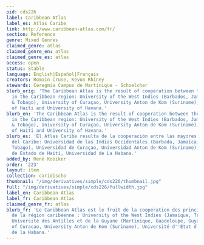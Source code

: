 ```yaml
---
pid: cds226
label: Caribbean Atlas
label_es: Atlas Caribe
link: http://www.caribbean-atlas.com/fr/
section: Reference
genre: Mixed Genres
claimed_genre: atlas
claimed_genre_en: atlas
claimed_genre_es: atlas
access: open
status: Stable
language: English|Español|Français
creators: Romain Cruse, Kevon Rhiney
stewards: Ceregmia Campus de Martinique - Schoelcher
blurb_orig: 'The Caribbean Atlas is the result of cooperation between the main Universities
  in the Caribbean region: University of the West Indies (Barbados, Jamaica, Trinidad
  & Tobago), University of Curaçao, University Anton de Kom (Suriname), State University
  of Haiti and University of Havana.'
blurb_en: 'The Caribbean Atlas is the result of cooperation between the main Universities
  in the Caribbean region: University of the West Indies (Barbados, Jamaica, Trinidad
  & Tobago), University of Curaçao, University Anton de Kom (Suriname), State University
  of Haiti and University of Havana.'
blurb_es: 'El Atlas Caribe resulta de la cooperación entre las mayores Universidades
  del Caribe: Universidad de las Indias Occidentales (Barbada, Jamaica, Trinidad y
  Tobago), Universidad de Curaçao, Universidad Anton de Kom (Suriname), Universidad
  de Estado de Haití, Universidad de La Habana.'
added_by: René Kooiker
order: '223'
layout: item
collection: caridischo
thumbnail: "/img/derivatives/simple/cds226/thumbnail.jpg"
full: "/img/derivatives/simple/cds226/fullwidth.jpg"
label_en: Caribbean Atlas
label_fr: Caribbean Atlas
claimed_genre_fr: atlas
blurb_fr: 'Le Caribbean Atlas est le fruit de la coopération des principales universités
  de la région caribéenne : University of the West Indies (Jamaïque, Trinidad, Barbade),
  Université des Antilles et de la Guyane (Martinique, Guadeloupe, Guyane), University
  of Curacao, University Anton de Kom (Suriname), Université d''Etat d''Haïti, Universidad
  de la Habana.'
---
```

